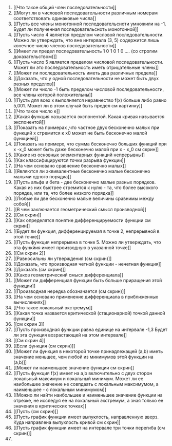 1. [[Что такое общий член последовательности]]
2. [[Могут ли в числовой последовательности различным номерам соответствовать одинаковые числа]]
3. [[Пусть все члены монотонной последовательсноти умножили на -1. Будет ли полученная последовательсноть монотонной]]
4. [[Пусть число 4 является пределом числовой последовательности. Можно ли утверждать, что вне интервала (3, 5) содержится лишь конечное число членов последовательности]]
5. [[Имеет ли предел последовательность 1 0 1 0 1 0 .... (со строгим доказательством)]]
6. [[Пусть число 5 является пределом числовой последовательности. Может ли это последовательность иметь отрицательные члены]]
7. [[Может ли последовательность иметь два различных предела]]
8. [[Доказать, что у одной последовательности не может быть двух разных пределов]]
9. [[Может ли число -1 быть пределом числовой последовательности, все члены которой положительны]]
10. [[Пусть для всех х выполняется неравнество f(x) больше либо равно 5,001. Может ли в этом случай быть предел см картинку]]
11. [[Что такое число е]]
12. [[Какая функция называется экспонентой. Какая кривая называется экспонентой]]
13. [[Показать на примерах ,что частное двух бесконечно малых при функций x стремится к x0 может не быть бесконечно малой функцией]]
14. [[Показать на примерх, что сумма бесконечно больших функций при x -x_0 может быть даже бесконечно малой при x - x_0 см скрин]]
15. [[Какие из основных элементарных функций непрерывны]]
16. [[Как классифицируются точки разрыва функции]]
17. [[На чем основано сравнение бесконечно малых]]
18. [[Являются ли эквивалентные бесконечно малые бесконечно малыми одного порядка]]
19. [[Пусть альфа и бета - две бесконечно малые разных порядков. Какая из них быстрее стремится к нулю - та, что более высокого порядка, или та, что более низкого порядка]]
20. [[Любые ли две бесконечно малые величины сравнимы между собой]]
21. [[В чем заключается геометрический смысл производной]]
22. [[См скрин]]
23. [[Как определятся понятие дифференцируемости функции см скрин]]
24. [[Будет ли функция, дифференцируемая в точке 2, непрерывной в этой точке]]
25. [[Пусть функция непрерывна в точке 5. Можно ли утверждать, что эта функйия имеет производную в указанной точке]]
26. [[См скрин 2]]
27. [[Равносильны ли утверждения (см скрин)]]
28. [[Доказать, что производная четной функции - нечетная функция]]
29. [[Доказать (см скрин)]]
30. [[Каков геометрический смысл дифференциала]]
31. [[Может ли дифференциал функции быть больше приращения этой функции]]
32. [[Производная нередка обозначается (см скрин)]]
33. [[На чем основано применение дифференциала в приближенных вычислениях]]
34. [[Что такое локальный экстремум]]
35. [[Какая точка назвается критической (стационарной) точкой данной функции]]
36. [[см скрин 3]]
37. [[Пусть производная функции равна единице на интервале -1,3 Будет ли эта функция возрастающей на этом интервале]]
38. [[См скрин 4]]
39. [[Если функция (см скрин)]]
40. [[Может ли функция в некоторой точке принадлежащей (a,b) иметь значение меньшее, чем любой из минимумов этой функции на (a,b)]]
41. [[Может ли наименьшее значение функции см скрин]]
42. [[Пусть функция f(x) имеет на a,b включительно с двух сторон локальный максимум и локальный минимум. Может ли ее наибольшее значение не совпдаать с локальным максимумом, а наименьшее - с локальным минимумом]]
43. [[Можно ли найти наибольшее и наименьшее значение функции на отрезке, не исследуя ее на локальный экстремум, а зная только ее значения в критических точках]]
44. [[Пусть (см скрин)]]
45. [[Пусть график функции имеет выпуклость, направленную вверз. Куда направлена выпуклость кривой см скрин]]
46. [[Пусть график функции имеет на интервале три точки перегиба (см скрин)]]
47. 